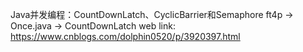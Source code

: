 Java并发编程：CountDownLatch、CyclicBarrier和Semaphore
ft4p -> Once.java -> CountDownLatch
web link: https://www.cnblogs.com/dolphin0520/p/3920397.html








